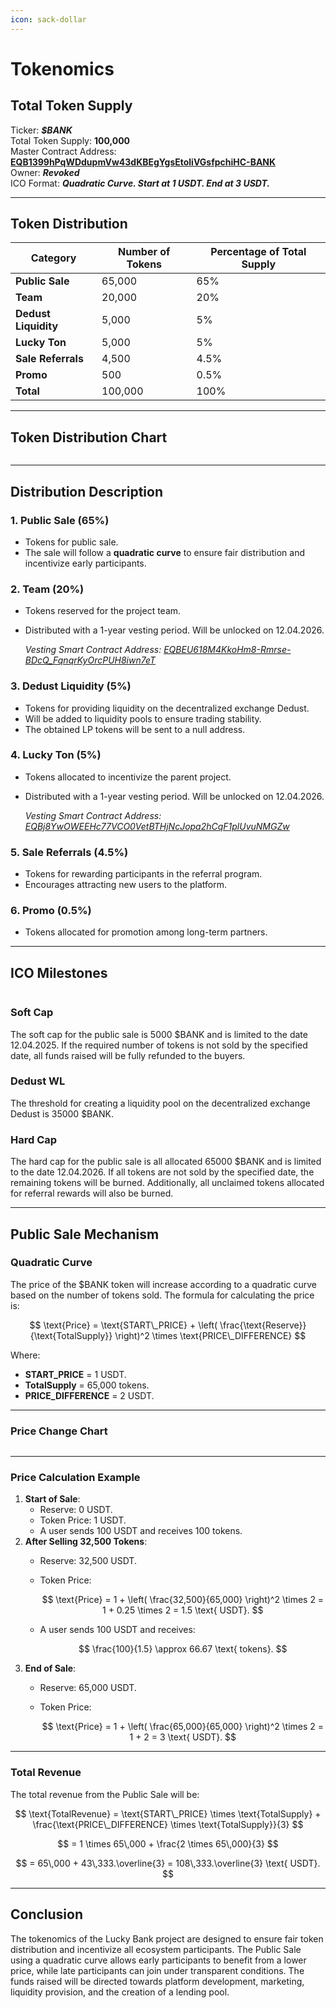 ```yaml
---
icon: sack-dollar
---
```


# Tokenomics

## Total Token Supply

Ticker: _**$BANK**_\
Total Token Supply: **100,000**\
Master Contract Address: [**EQB1399hPqWDdupmVw43dKBEgYgsEtoliVGsfpchiHC-BANK**](https://tonviewer.com/EQB1399hPqWDdupmVw43dKBEgYgsEtoliVGsfpchiHC-BANK)\
Owner: _**Revoked**_\
ICO Format: _**Quadratic Curve. Start at 1 USDT. End at 3 USDT.**_

***

## Token Distribution

| Category             | Number of Tokens | Percentage of Total Supply |
| -------------------- | ---------------- | -------------------------- |
| **Public Sale**      | 65,000           | 65%                        |
| **Team**             | 20,000           | 20%                        |
| **Dedust Liquidity** | 5,000            | 5%                         |
| **Lucky Ton**        | 5,000            | 5%                         |
| **Sale Referrals**   | 4,500            | 4.5%                       |
| **Promo**            | 500              | 0.5%                       |
| **Total**            | 100,000          | 100%                       |

***

## Token Distribution Chart

<figure><img src="../.gitbook/assets/tokenomiks1.png" alt=""><figcaption></figcaption></figure>

***

## Distribution Description

### **1. Public Sale (65%)**

* Tokens for public sale.
* The sale will follow a **quadratic curve** to ensure fair distribution and incentivize early participants.

### **2. Team (20%)**

* Tokens reserved for the project team.
*   Distributed with a 1-year vesting period. Will be unlocked on 12.04.2026.

    _Vesting Smart Contract Address:_ [_EQBEU618M4KkoHm8-Rmrse-BDcQ\_FqnqrKyOrcPUH8iwn7eT_](https://tonviewer.com/EQBEU618M4KkoHm8-Rmrse-BDcQ_FqnqrKyOrcPUH8iwn7eT)

### **3. Dedust Liquidity (5%)**

* Tokens for providing liquidity on the decentralized exchange Dedust.
* Will be added to liquidity pools to ensure trading stability.
* The obtained LP tokens will be sent to a null address.

### **4. Lucky Ton (5%)**

* Tokens allocated to incentivize the parent project.
*   Distributed with a 1-year vesting period. Will be unlocked on 12.04.2026.

    _Vesting Smart Contract Address:_ [_EQBj8YwOWEEHc77VCO0VetBTHjNcJopa2hCqF1plUvuNMGZw_](https://tonviewer.com/EQBj8YwOWEEHc77VCO0VetBTHjNcJopa2hCqF1plUvuNMGZw)

### **5. Sale Referrals (4.5%)**

* Tokens for rewarding participants in the referral program.
* Encourages attracting new users to the platform.

### **6. Promo (0.5%)**

* Tokens allocated for promotion among long-term partners.

***

## ICO Milestones

<figure><img src="../.gitbook/assets/tokenomiks2.png" alt=""><figcaption></figcaption></figure>

### Soft Cap

The soft cap for the public sale is 5000 $BANK and is limited to the date 12.04.2025. If the required number of tokens is not sold by the specified date, all funds raised will be fully refunded to the buyers.

### Dedust WL

The threshold for creating a liquidity pool on the decentralized exchange Dedust is 35000 $BANK.

### Hard Cap

The hard cap for the public sale is all allocated 65000 $BANK and is limited to the date 12.04.2026. If all tokens are not sold by the specified date, the remaining tokens will be burned. Additionally, all unclaimed tokens allocated for referral rewards will also be burned.

***

## Public Sale Mechanism

### **Quadratic Curve**

The price of the $BANK token will increase according to a quadratic curve based on the number of tokens sold. The formula for calculating the price is:

$$
\text{Price} = \text{START\_PRICE} + \left( \frac{\text{Reserve}}{\text{TotalSupply}} \right)^2 \times \text{PRICE\_DIFFERENCE}
$$

Where:

* **START\_PRICE** = 1 USDT.
* **TotalSupply** = 65,000 tokens.
* **PRICE\_DIFFERENCE** = 2 USDT.

***

### Price Change Chart

<figure><img src="../.gitbook/assets/tokenomiks3.png" alt=""><figcaption></figcaption></figure>

***

### **Price Calculation Example**

1. **Start of Sale**:
   * Reserve: 0 USDT.
   * Token Price: 1 USDT.
   * A user sends 100 USDT and receives 100 tokens.
2. **After Selling 32,500 Tokens**:
   * Reserve: 32,500 USDT.
   *   Token Price:

       $$
       \text{Price} = 1 + \left( \frac{32,500}{65,000} \right)^2 \times 2 = 1 + 0.25 \times 2 = 1.5 \text{ USDT}.
       $$
   *   A user sends 100 USDT and receives:

       $$
       \frac{100}{1.5} \approx 66.67 \text{ tokens}.
       $$
3. **End of Sale**:
   * Reserve: 65,000 USDT.
   *   Token Price:

       $$
       \text{Price} = 1 + \left( \frac{65,000}{65,000} \right)^2 \times 2 = 1 + 2 = 3 \text{ USDT}.
       $$

***

### **Total Revenue**

The total revenue from the Public Sale will be:

$$
\text{TotalRevenue} = \text{START\_PRICE} \times \text{TotalSupply} + \frac{\text{PRICE\_DIFFERENCE} \times \text{TotalSupply}}{3}
$$

$$
= 1 \times 65\,000 + \frac{2 \times 65\,000}{3}
$$

$$
= 65\,000 + 43\,333.\overline{3} = 108\,333.\overline{3} \text{ USDT}.
$$

***

## Conclusion

The tokenomics of the Lucky Bank project are designed to ensure fair token distribution and incentivize all ecosystem participants. The Public Sale using a quadratic curve allows early participants to benefit from a lower price, while late participants can join under transparent conditions. The funds raised will be directed towards platform development, marketing, liquidity provision, and the creation of a lending pool.
